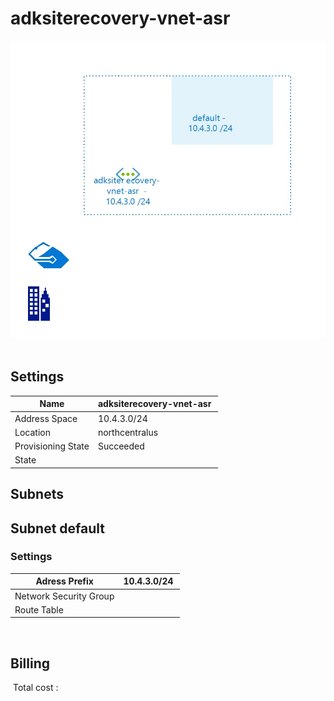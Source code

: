 # adksiterecovery-vnet-asr
![Cloudockit](../assets/a79064d8da574f70aae4f5da5126f4fb.jpg) 
## Settings


| Name | adksiterecovery-vnet-asr  |
| --- | --- |
| Address Space | 10.4.3.0/24  |
| Location | northcentralus  |
| Provisioning State | Succeeded  |
| State |   |


## Subnets

## Subnet default

### Settings


| Adress Prefix | 10.4.3.0/24  |
| --- | --- |
| Network Security Group |   |
| Route Table |   |

 
## Billing
 Total cost : 

